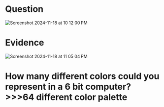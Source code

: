 # Question


![Screenshot 2024-11-18 at 10 12 00 PM](https://github.com/user-attachments/assets/ae656286-68c2-4ba8-b897-8b19ba5d2801)
# Evidence
![Screenshot 2024-11-18 at 11 05 04 PM](https://github.com/user-attachments/assets/83734b53-e287-44bd-9895-de7fd03b6e8a)
# How many different colors could you represent in a 6 bit computer? >>>64 different color palette

